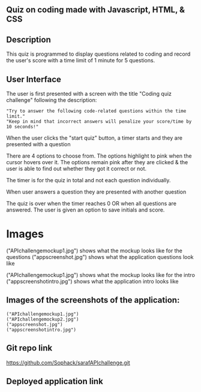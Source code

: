  ## Quiz on coding made with Javascript, HTML, & CSS 

## Description 

This quiz is programmed to display questions related to coding and record the user's score with a time limit of 1 minute for 5 questions. 


## User Interface 

The user is first presented with a screen with the title "Coding quiz challenge" following the description: 

    "Try to answer the following code-related questions within the time limit." 
    "Keep in mind that incorrect answers will penalize your score/time by 10 seconds!"

When the user clicks the "start quiz" button, a timer starts and they are presented with a question

There are 4 options to choose from. The options highlight to pink when the cursor hovers over it. The options remain pink after they are clicked & the user is able to find out whether they got it correct or not. 

The timer is for the quiz in total and not each question individually. 

When user answers a question they are presented with another question

The quiz is over when the timer reaches 0 OR when all questions are answered. The user is given an option to save initials and score.  

# Images 

 ("APIchallengemockup1.jpg") shows what the mockup looks like for the questions 
 ("appscreenshot.jpg") shows what the application questions look like 

   ("APIchallengemockup1.jpg") shows what the mockup looks like for the intro 
 ("appscreenshotintro.jpg") shows what the application intro looks like


## Images of the screenshots of the application: 
    ("APIchallengemockup1.jpg")
    ("APIchallengemockup2.jpg")
    ("appscreenshot.jpg")
    ("appscreenshotintro.jpg")

## Git repo link 

https://github.com/Sophack/sarafAPIchallenge.git

## Deployed application link 
